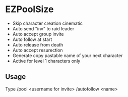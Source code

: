 # EZPoolSize

- Skip character creation cinematic
- Auto send "inv" to raid leader
- Auto accept group invite
- Auto follow at start
- Auto release from death
- Auto accept resurection
- Generate copy pastable name of your next character
- Active for level 1 characters only

## Usage

Type
/pool \<username for invite\>
/autofollow \<name\>
